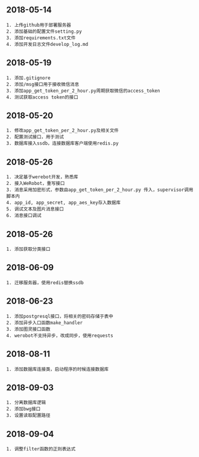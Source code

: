 ## 2018-05-14
    1. 上传github用于部署服务器
    2. 添加基础的配置文件setting.py
    3. 添加requirements.txt文件
    4. 添加开发日志文件develop_log.md

## 2018-05-19
    1. 添加.gitignore
    2. 添加/msg接口用于接收微信消息
    3. 添加app_get_token_per_2_hour.py周期获取微信的access_token
    4. 测试获取access token的接口

## 2018-05-20
    1. 修改app_get_token_per_2_hour.py及相关文件
    2. 配置测试接口，用于测试
    3. 数据库接入ssdb，连接数据库客户端使用redis.py

## 2018-05-26
    1. 决定基于werebot开发，熟悉库
    2. 接入WeRobot，重写接口
    3. 消息采用加密形式，参数由app_get_token_per_2_hour.py 传入，supervisor调用脚本内
    4. app_id, app_secret, app_aes_key存入数据库
    5. 调试文本及图片消息接口
    6. 消息接口调试

## 2018-05-26
    1. 添加获取分类接口
    
## 2018-06-09
    1. 迁移服务器，使用redis替换ssdb
    
## 2018-06-23
    1. 添加postgresql接口，将相关的密码存储于表中
    2. 添加异步入口函数make_handler
    3. 添加图灵接口函数
    4. werobot不支持异步，改成同步，使用requests
    
## 2018-08-11
    1. 添加数据库连接类，启动程序的时候连接数据库
    
## 2018-09-03
    1. 分离数据库逻辑
    2. 添加bwg接口
    3. 设置读取配置路径
    
## 2018-09-04
    1. 调整filter函数的正则表达式   